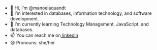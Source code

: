 - 👋 Hi, I’m @manoelaquandt
- 👀 I’m interested in databases, information technology, and software development.
- 🌱 I’m currently learning Technology Management, JavaScript, and databases.
- 📫 You can reach me on<a href="www.linkedin.com/in/manoelaquandt"> linkedin </a>
- 😄 Pronouns: she/her

